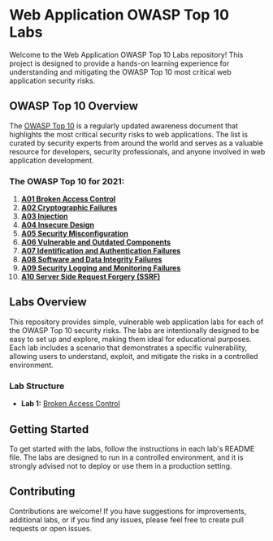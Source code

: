 # Web Application OWASP Top 10 Labs

Welcome to the Web Application OWASP Top 10 Labs repository! This project is designed to provide a hands-on learning experience for understanding and mitigating the OWASP Top 10 most critical web application security risks.

## OWASP Top 10 Overview

The [OWASP Top 10](https://owasp.org/top10) is a regularly updated awareness document that highlights the most critical security risks to web applications. The list is curated by security experts from around the world and serves as a valuable resource for developers, security professionals, and anyone involved in web application development.

### The OWASP Top 10 for 2021:

1. **[A01 Broken Access Control](https://owasp.org/Top10/A01_2021-Broken_Access_Control/)**
2. **[A02 Cryptographic Failures](https://owasp.org/Top10/A02_2021-Cryptographic_Failures/)**
3. **[A03 Injection](https://owasp.org/Top10/A03_2021-Injection/)**
4. **[A04 Insecure Design](https://owasp.org/Top10/A04_2021-Insecure_Design/)**
5. **[A05 Security Misconfiguration](https://owasp.org/Top10/A05_2021-Security_Misconfiguration/)**
6. **[A06 Vulnerable and Outdated Components](https://owasp.org/Top10/A06_2021-Vulnerable_and_Outdated_Components/)**
7. **[A07 Identification and Authentication Failures](https://owasp.org/Top10/A07_2021-Identification_and_Authentication_Failures/)**
8. **[A08 Software and Data Integrity Failures](https://owasp.org/Top10/A08_2021-Software_and_Data_Integrity_Failures/)**
9. **[A09 Security Logging and Monitoring Failures](https://owasp.org/Top10/A09_2021-Security_Logging_and_Monitoring_Failures/)**
10. **[A10 Server Side Request Forgery (SSRF)](https://owasp.org/Top10/A10_2021-Server_Side_Request_Forgery_(SSRF)/)**

## Labs Overview

This repository provides simple, vulnerable web application labs for each of the OWASP Top 10 security risks. The labs are intentionally designed to be easy to set up and explore, making them ideal for educational purposes. Each lab includes a scenario that demonstrates a specific vulnerability, allowing users to understand, exploit, and mitigate the risks in a controlled environment.

### Lab Structure

- **Lab 1:** [Broken Access Control](A01-Broken-Access-Control/README.md)

## Getting Started

To get started with the labs, follow the instructions in each lab's README file. The labs are designed to run in a controlled environment, and it is strongly advised not to deploy or use them in a production setting.

## Contributing

Contributions are welcome! If you have suggestions for improvements, additional labs, or if you find any issues, please feel free to create pull requests or open issues.

